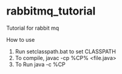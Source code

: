 # rabbitmq_tutorial
Tutorial for rabbit mq

How to use
1. Run setclasspath.bat to set CLASSPATH
2. To compile,
javac -cp %CP% <file.java>
3. To Run
java -c %CP <class file>
